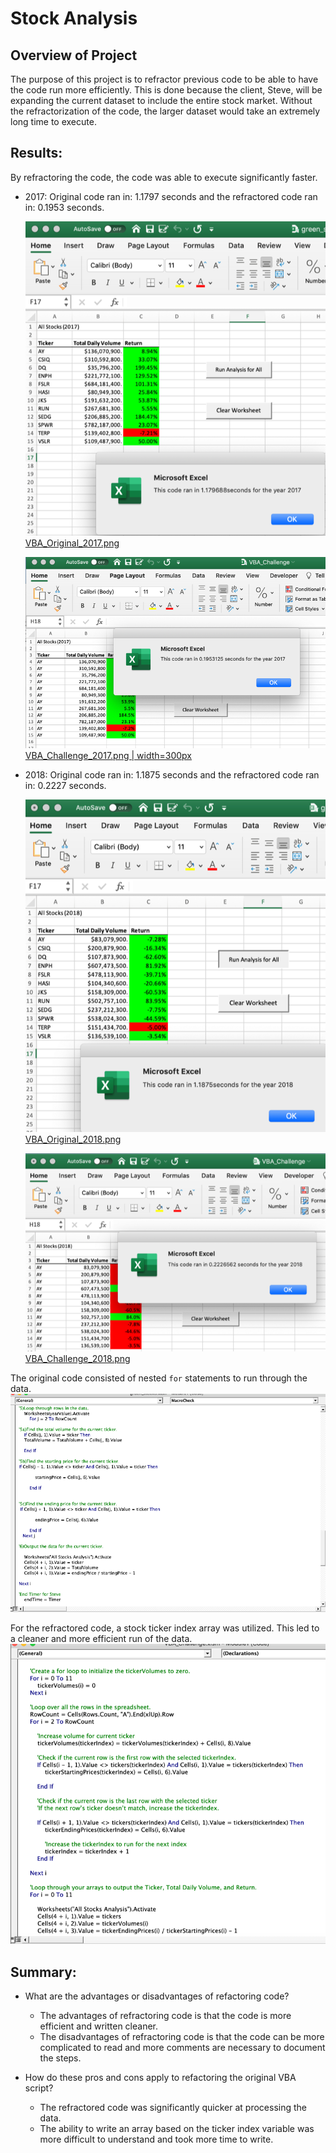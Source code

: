 # Stock Analysis
## Overview of Project
The purpose of this project is to refractor previous code to be able to have the code run more efficiently.   This is done because the client, Steve, will be expanding the current dataset to include the entire stock market.    Without the refractorization of the code, the larger dataset would take an extremely long time to execute.    

## Results: 

By refractoring the code, the code was able to execute significantly faster.  

- 2017:  Original code ran in:  1.1797 seconds and the refractored code ran in:  0.1953 seconds.

  ![VBA_Original_2017.png](/Resources/VBA_Original_2017.png)
  [VBA_Original_2017.png](/Resources/VBA_Original_2017.png)

  ![VBA_Challenge_2017.png | width=100px](/Resources/VBA_Challenge_2017.png)
  [VBA_Challenge_2017.png | width=300px](/Resources/VBA_Challenge_2017.png)


- 2018:  Original code ran in:  1.1875 seconds and the refractored code ran in:  0.2227 seconds.

  ![VBA_Original_2018.png](/Resources/VBA_Original_2018.png)
  [VBA_Original_2018.png](/Resources/VBA_Original_2018.png)

  ![VBA_Challenge_2018.png](/Resources/VBA_Challenge_2018.png)
  [VBA_Challenge_2018.png](/Resources/VBA_Challenge_2018.png)

The original code consisted of nested `for` statements to run through the data.    
![OriginalCode.png](/Resources/OriginalCode.png)

For the refractored code, a stock ticker index array was utilized.    This led to a cleaner and more efficient run of the data.
![RefractorCode.png](/Resources/RefractorCode.png)




## Summary: 
- What are the advantages or disadvantages of refactoring code?
  - The advantages of refractoring code is that the code is more efficient and written cleaner.
  - The disadvantages of refractoring code is that the code can be more complicated to read and more comments are necessary to document the steps.

- How do these pros and cons apply to refactoring the original VBA script?
  - The refractored code was significantly quicker at processing the data.   
  - The ability to write an array based on the ticker index variable was more difficult to understand and took more time to write.    
